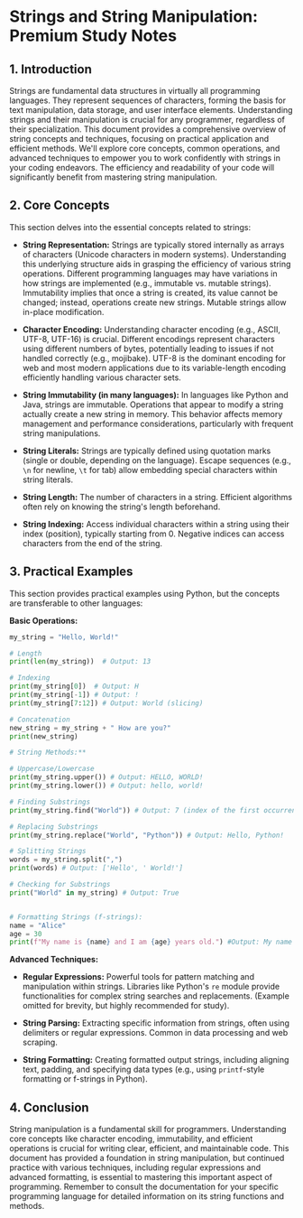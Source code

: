 # Strings and String Manipulation: Premium Study Notes

## 1. Introduction

Strings are fundamental data structures in virtually all programming languages. They represent sequences of characters, forming the basis for text manipulation, data storage, and user interface elements.  Understanding strings and their manipulation is crucial for any programmer, regardless of their specialization. This document provides a comprehensive overview of string concepts and techniques, focusing on practical application and efficient methods. We'll explore core concepts, common operations, and advanced techniques to empower you to work confidently with strings in your coding endeavors.  The efficiency and readability of your code will significantly benefit from mastering string manipulation.


## 2. Core Concepts

This section delves into the essential concepts related to strings:

* **String Representation:**  Strings are typically stored internally as arrays of characters (Unicode characters in modern systems).  Understanding this underlying structure aids in grasping the efficiency of various string operations.  Different programming languages may have variations in how strings are implemented (e.g., immutable vs. mutable strings).  Immutability implies that once a string is created, its value cannot be changed; instead, operations create new strings.  Mutable strings allow in-place modification.

* **Character Encoding:**  Understanding character encoding (e.g., ASCII, UTF-8, UTF-16) is crucial.  Different encodings represent characters using different numbers of bytes, potentially leading to issues if not handled correctly (e.g., mojibake). UTF-8 is the dominant encoding for web and most modern applications due to its variable-length encoding efficiently handling various character sets.

* **String Immutability (in many languages):**  In languages like Python and Java, strings are immutable.  Operations that appear to modify a string actually create a new string in memory. This behavior affects memory management and performance considerations, particularly with frequent string manipulations.

* **String Literals:**  Strings are typically defined using quotation marks (single or double, depending on the language).  Escape sequences (e.g., `\n` for newline, `\t` for tab) allow embedding special characters within string literals.

* **String Length:** The number of characters in a string. Efficient algorithms often rely on knowing the string's length beforehand.

* **String Indexing:**  Access individual characters within a string using their index (position), typically starting from 0.  Negative indices can access characters from the end of the string.


## 3. Practical Examples

This section provides practical examples using Python, but the concepts are transferable to other languages:

**Basic Operations:**

```python
my_string = "Hello, World!"

# Length
print(len(my_string))  # Output: 13

# Indexing
print(my_string[0])  # Output: H
print(my_string[-1]) # Output: !
print(my_string[7:12]) # Output: World (slicing)

# Concatenation
new_string = my_string + " How are you?"
print(new_string)

# String Methods:**

# Uppercase/Lowercase
print(my_string.upper()) # Output: HELLO, WORLD!
print(my_string.lower()) # Output: hello, world!

# Finding Substrings
print(my_string.find("World")) # Output: 7 (index of the first occurrence)

# Replacing Substrings
print(my_string.replace("World", "Python")) # Output: Hello, Python!

# Splitting Strings
words = my_string.split(",")
print(words) # Output: ['Hello', ' World!']

# Checking for Substrings
print("World" in my_string) # Output: True


# Formatting Strings (f-strings):
name = "Alice"
age = 30
print(f"My name is {name} and I am {age} years old.") #Output: My name is Alice and I am 30 years old.

```


**Advanced Techniques:**

* **Regular Expressions:**  Powerful tools for pattern matching and manipulation within strings.  Libraries like Python's `re` module provide functionalities for complex string searches and replacements.  (Example omitted for brevity, but highly recommended for study).

* **String Parsing:**  Extracting specific information from strings, often using delimiters or regular expressions.  Common in data processing and web scraping.

* **String Formatting:**  Creating formatted output strings,  including aligning text, padding, and specifying data types (e.g., using `printf`-style formatting or f-strings in Python).


## 4. Conclusion

String manipulation is a fundamental skill for programmers.  Understanding core concepts like character encoding, immutability, and efficient operations is crucial for writing clear, efficient, and maintainable code.  This document has provided a foundation in string manipulation, but continued practice with various techniques, including regular expressions and advanced formatting, is essential to mastering this important aspect of programming. Remember to consult the documentation for your specific programming language for detailed information on its string functions and methods.